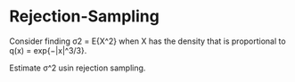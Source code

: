 # Rejection-Sampling
Consider finding σ2 = E{X^2} when X has the density that is proportional to q(x) = exp{−|x|^3/3}.

Estimate  σ^2 usin rejection sampling.
